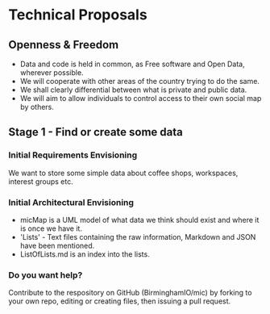 # Technical Proposals

## Openness & Freedom

- Data and code is held in common, as Free software and Open Data, wherever possible.
- We will cooperate with other areas of the country trying to do the same.
- We shall clearly differential between what is private and public data.
- We will aim to allow individuals to control access to their own social map by others.

## Stage 1 - Find or create some data

### Initial Requirements Envisioning

We want to store some simple data about coffee shops, workspaces, interest groups etc.

### Initial Architectural Envisioning

- micMap is a UML model of what data we think should exist and where it is once we have it.
- 'Lists' - Text files containing the raw information, Markdown and JSON have been mentioned.
- ListOfLists.md is an index into the lists.

### Do you want help?

Contribute to the respository on GitHub (BirminghamIO/mic) by forking to your own repo, editing or creating files, then issuing a pull request.
